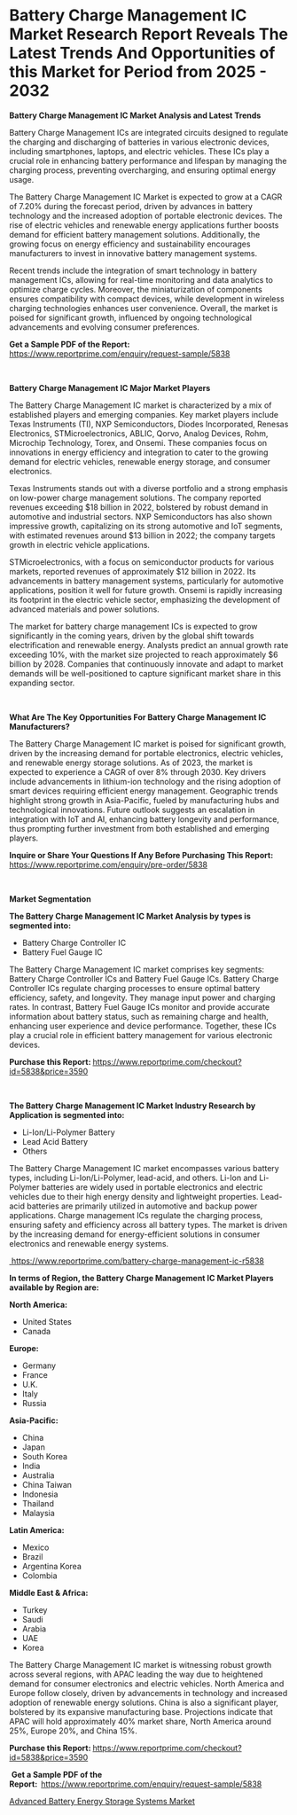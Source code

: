 <p><h1>Battery Charge Management IC Market Research Report Reveals The Latest Trends And Opportunities of this Market for Period from 2025 - 2032</h1></p><p><strong>Battery Charge Management IC Market Analysis and Latest Trends</strong></p>
<p><p>Battery Charge Management ICs are integrated circuits designed to regulate the charging and discharging of batteries in various electronic devices, including smartphones, laptops, and electric vehicles. These ICs play a crucial role in enhancing battery performance and lifespan by managing the charging process, preventing overcharging, and ensuring optimal energy usage.</p><p>The Battery Charge Management IC Market is expected to grow at a CAGR of 7.20% during the forecast period, driven by advances in battery technology and the increased adoption of portable electronic devices. The rise of electric vehicles and renewable energy applications further boosts demand for efficient battery management solutions. Additionally, the growing focus on energy efficiency and sustainability encourages manufacturers to invest in innovative battery management systems.</p><p>Recent trends include the integration of smart technology in battery management ICs, allowing for real-time monitoring and data analytics to optimize charge cycles. Moreover, the miniaturization of components ensures compatibility with compact devices, while development in wireless charging technologies enhances user convenience. Overall, the market is poised for significant growth, influenced by ongoing technological advancements and evolving consumer preferences.</p></p>
<p><strong>Get a Sample PDF of the Report:&nbsp;</strong> <a href="https://www.reportprime.com/enquiry/request-sample/5838?utm_campaign=2927&utm_medium=2&utm_source=Github&utm_content=ia&utm_term=19032025&utm_id=battery-charge-management-ic">https://www.reportprime.com/enquiry/request-sample/5838</a></p>
<p>&nbsp;</p>
<p><strong>Battery Charge Management IC Major Market Players</strong></p>
<p><p>The Battery Charge Management IC market is characterized by a mix of established players and emerging companies. Key market players include Texas Instruments (TI), NXP Semiconductors, Diodes Incorporated, Renesas Electronics, STMicroelectronics, ABLIC, Qorvo, Analog Devices, Rohm, Microchip Technology, Torex, and Onsemi. These companies focus on innovations in energy efficiency and integration to cater to the growing demand for electric vehicles, renewable energy storage, and consumer electronics.</p><p>Texas Instruments stands out with a diverse portfolio and a strong emphasis on low-power charge management solutions. The company reported revenues exceeding $18 billion in 2022, bolstered by robust demand in automotive and industrial sectors. NXP Semiconductors has also shown impressive growth, capitalizing on its strong automotive and IoT segments, with estimated revenues around $13 billion in 2022; the company targets growth in electric vehicle applications.</p><p>STMicroelectronics, with a focus on semiconductor products for various markets, reported revenues of approximately $12 billion in 2022. Its advancements in battery management systems, particularly for automotive applications, position it well for future growth. Onsemi is rapidly increasing its footprint in the electric vehicle sector, emphasizing the development of advanced materials and power solutions.</p><p>The market for battery charge management ICs is expected to grow significantly in the coming years, driven by the global shift towards electrification and renewable energy. Analysts predict an annual growth rate exceeding 10%, with the market size projected to reach approximately $6 billion by 2028. Companies that continuously innovate and adapt to market demands will be well-positioned to capture significant market share in this expanding sector.</p></p>
<p>&nbsp;</p>
<p><strong>What Are The Key Opportunities For Battery Charge Management IC Manufacturers?</strong></p>
<p><p>The Battery Charge Management IC market is poised for significant growth, driven by the increasing demand for portable electronics, electric vehicles, and renewable energy storage solutions. As of 2023, the market is expected to experience a CAGR of over 8% through 2030. Key drivers include advancements in lithium-ion technology and the rising adoption of smart devices requiring efficient energy management. Geographic trends highlight strong growth in Asia-Pacific, fueled by manufacturing hubs and technological innovations. Future outlook suggests an escalation in integration with IoT and AI, enhancing battery longevity and performance, thus prompting further investment from both established and emerging players.</p></p>
<p><strong>Inquire or Share Your Questions If Any Before Purchasing This Report:</strong> <a href="https://www.reportprime.com/enquiry/pre-order/5838?utm_campaign=2927&utm_medium=2&utm_source=Github&utm_content=ia&utm_term=19032025&utm_id=battery-charge-management-ic">https://www.reportprime.com/enquiry/pre-order/5838</a></p>
<p>&nbsp;</p>
<p><strong>Market Segmentation</strong></p>
<p><strong>The Battery Charge Management IC Market Analysis by types is segmented into:</strong></p>
<p><ul><li>Battery Charge Controller IC</li><li>Battery Fuel Gauge IC</li></ul></p>
<p><p>The Battery Charge Management IC market comprises key segments: Battery Charge Controller ICs and Battery Fuel Gauge ICs. Battery Charge Controller ICs regulate charging processes to ensure optimal battery efficiency, safety, and longevity. They manage input power and charging rates. In contrast, Battery Fuel Gauge ICs monitor and provide accurate information about battery status, such as remaining charge and health, enhancing user experience and device performance. Together, these ICs play a crucial role in efficient battery management for various electronic devices.</p></p>
<p><strong>Purchase this Report:&nbsp;</strong><a href="https://www.reportprime.com/checkout?id=5838&price=3590&utm_campaign=2927&utm_medium=2&utm_source=Github&utm_content=ia&utm_term=19032025&utm_id=battery-charge-management-ic">https://www.reportprime.com/checkout?id=5838&price=3590</a></p>
<p>&nbsp;</p>
<p><strong>The Battery Charge Management IC Market Industry Research by Application is segmented into:</strong></p>
<p><ul><li>Li-Ion/Li-Polymer Battery</li><li>Lead Acid Battery</li><li>Others</li></ul></p>
<p><p>The Battery Charge Management IC market encompasses various battery types, including Li-Ion/Li-Polymer, lead-acid, and others. Li-Ion and Li-Polymer batteries are widely used in portable electronics and electric vehicles due to their high energy density and lightweight properties. Lead-acid batteries are primarily utilized in automotive and backup power applications. Charge management ICs regulate the charging process, ensuring safety and efficiency across all battery types. The market is driven by the increasing demand for energy-efficient solutions in consumer electronics and renewable energy systems.</p></p>
<p><a href="https://www.reportprime.com/battery-charge-management-ic-r5838?utm_campaign=2927&utm_medium=2&utm_source=Github&utm_content=ia&utm_term=19032025&utm_id=battery-charge-management-ic">&nbsp;https://www.reportprime.com/battery-charge-management-ic-r5838</a></p>
<p><strong>In terms of Region, the Battery Charge Management IC Market Players available by Region are:</strong></p>
<p>
    <p> <strong> North America: </strong>
        <ul>
            <li>United States</li>
            <li>Canada</li>
        </ul>
        </p> 
    <p> <strong> Europe: </strong>
        <ul>
            <li>Germany</li>
            <li>France</li>
            <li>U.K.</li>
            <li>Italy</li>
            <li>Russia</li>
        </ul>
        </p> 
    <p> <strong> Asia-Pacific: </strong>
        <ul>
            <li>China</li>
            <li>Japan</li>
            <li>South Korea</li>
            <li>India</li>
            <li>Australia</li>
            <li>China Taiwan</li>
            <li>Indonesia</li>
            <li>Thailand</li>
            <li>Malaysia</li>
        </ul>
        </p> 
    <p> <strong> Latin America: </strong>
        <ul>
            <li>Mexico</li>
            <li>Brazil</li>
            <li>Argentina Korea</li>
            <li>Colombia</li>
        </ul>
        </p> 
    <p> <strong> Middle East & Africa: </strong>
        <ul>
            <li>Turkey</li>
            <li>Saudi</li>
            <li>Arabia</li>
            <li>UAE</li>
            <li>Korea</li>
        </ul>
    </p>
    </p>
<p><p>The Battery Charge Management IC market is witnessing robust growth across several regions, with APAC leading the way due to heightened demand for consumer electronics and electric vehicles. North America and Europe follow closely, driven by advancements in technology and increased adoption of renewable energy solutions. China is also a significant player, bolstered by its expansive manufacturing base. Projections indicate that APAC will hold approximately 40% market share, North America around 25%, Europe 20%, and China 15%.</p></p>
<p><strong>Purchase this Report: </strong><a href="https://www.reportprime.com/checkout?id=5838&price=3590&utm_campaign=2927&utm_medium=2&utm_source=Github&utm_content=ia&utm_term=19032025&utm_id=battery-charge-management-ic">https://www.reportprime.com/checkout?id=5838&price=3590</a></p>
<p>&nbsp;<strong>Get a Sample PDF of the Report:&nbsp;&nbsp;</strong><a href="https://www.reportprime.com/enquiry/request-sample/5838?utm_campaign=2927&utm_medium=2&utm_source=Github&utm_content=ia&utm_term=19032025&utm_id=battery-charge-management-ic">https://www.reportprime.com/enquiry/request-sample/5838</a></p>
<p><strong></strong></p>
<p><p><a href="https://github.com/ravenecashe/Market-Research-Report-List-1/blob/main/advanced-battery-energy-storage-systems-market.md?utm_campaign=2927&utm_medium=2&utm_source=Github&utm_content=ia&utm_term=19032025&utm_id=battery-charge-management-ic">Advanced Battery Energy Storage Systems Market</a></p></p>